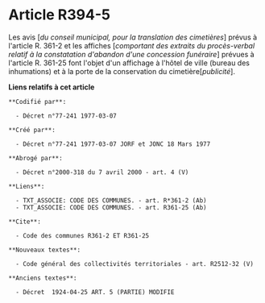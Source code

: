 # Article R394-5

Les avis [*du conseil municipal, pour la translation des cimetières*] prévus à l'article R. 361-2 et les affiches
[*comportant des extraits du procès-verbal relatif à la constatation d'abandon d'une concession funéraire*] prévues à
l'article R. 361-25 font l'objet d'un affichage à l'hôtel de ville (bureau des inhumations) et à la porte de la conservation
du cimetière[*publicité*].

**Liens relatifs à cet article**

	**Codifié par**:

	  - Décret n°77-241 1977-03-07

	**Créé par**:

	  - Décret n°77-241 1977-03-07 JORF et JONC 18 Mars 1977

	**Abrogé par**:

	  - Décret n°2000-318 du 7 avril 2000 - art. 4 (V)

	**Liens**:

	  - TXT_ASSOCIE: CODE DES COMMUNES. - art. R*361-2 (Ab)
	  - TXT_ASSOCIE: CODE DES COMMUNES. - art. R361-25 (Ab)

	**Cite**:

	  - Code des communes R361-2 ET R361-25

	**Nouveaux textes**:

	  - Code général des collectivités territoriales - art. R2512-32 (V)

	**Anciens textes**:

	  - Décret  1924-04-25 ART. 5 (PARTIE) MODIFIE
